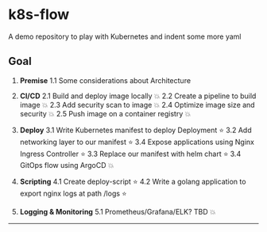 # k8s-flow

A demo repository to play with Kubernetes and indent some more yaml

## Goal

1. **Premise**
 1.1 Some considerations about Architecture

2. **CI/CD**
  2.1 Build and deploy image locally :boom:
  2.2 Create a pipeline to build image :boom:
  2.3 Add security scan to image :boom:
  2.4 Optimize image size and security :boom:
  2.5 Push image on a container registry :boom:

3. **Deploy**
  3.1 Write Kubernetes manifest to deploy Deployment :star:
  3.2 Add networking layer to our manifest :star:
  3.4 Expose applications using Nginx Ingress Controller :star:
  3.3 Replace our manifest with helm chart :star:
  3.4 GitOps flow using ArgoCD :boom:

4. **Scripting**
  4.1 Create deploy-script :star:
  4.2 Write a golang application to export nginx logs at path /logs :star:

5. **Logging & Monitoring**
 5.1 Prometheus/Grafana/ELK? TBD :boom:
___
  